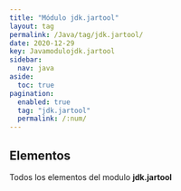 ```yaml
---
title: "Módulo jdk.jartool"
layout: tag
permalink: /Java/tag/jdk.jartool/
date: 2020-12-29
key: Javamodulojdk.jartool
sidebar: 
  nav: java
aside: 
  toc: true
pagination: 
  enabled: true
  tag: "jdk.jartool"
  permalink: /:num/
---
```


<h2>Elementos</h2>
Todos los elementos del modulo <strong>jdk.jartool</strong>
